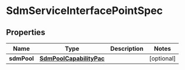 
# SdmServiceInterfacePointSpec

## Properties
Name | Type | Description | Notes
------------ | ------------- | ------------- | -------------
**sdmPool** | [**SdmPoolCapabilityPac**](SdmPoolCapabilityPac.md) |  |  [optional]



